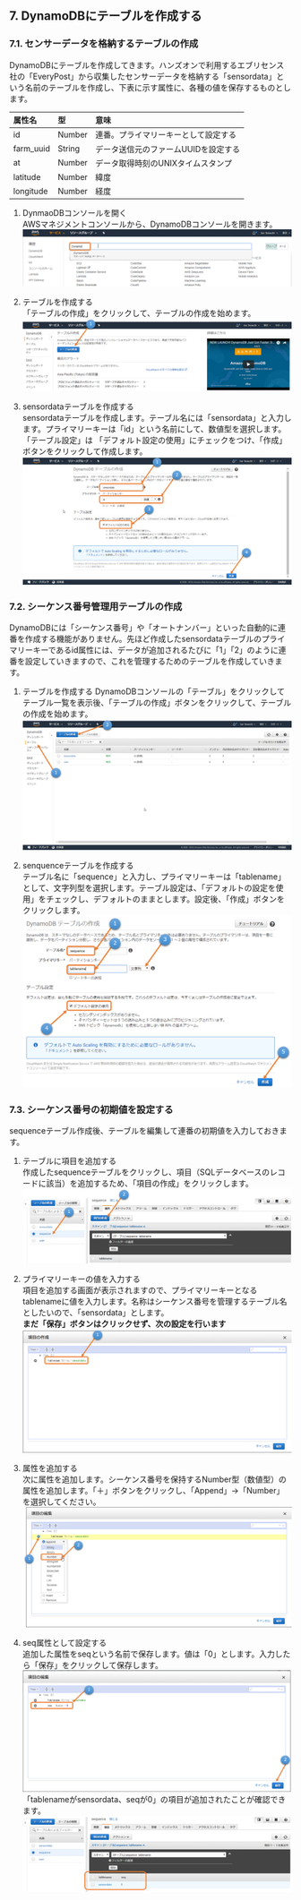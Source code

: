 ## 7. DynamoDBにテーブルを作成する  

### 7.1. センサーデータを格納するテーブルの作成  
DynamoDBにテーブルを作成してきます。ハンズオンで利用するエブリセンス社の「EveryPost」から収集したセンサーデータを格納する「sensordata」という名前のテーブルを作成し、下表に示す属性に、各種の値を保存するものとします。  

| 属性名      | 型         | 意味       |
|:-----------|:-----------|:-----------|
| id         | Number     | 連番。プライマリーキーとして設定する         |
| farm_uuid  | String     | データ送信元のファームUUIDを設定する       |
| at         | Number     | データ取得時刻のUNIXタイムスタンプ         |
| latitude   | Number     | 緯度           |
| longitude  | Number     | 経度       |  

1. DynmaoDBコンソールを開く  
AWSマネジメントコンソールから、DynamoDBコンソールを開きます。  
![図7.1-1](https://github.com/mimopa/jdmc-aws-handson/blob/master/docs/img/7-Dynamo-1.png)  

2. テーブルを作成する  
「テーブルの作成」をクリックして、テーブルの作成を始めます。  
![図7.1-2](https://github.com/mimopa/jdmc-aws-handson/blob/master/docs/img/7-Dynamo-2.png)  

3. sensordataテーブルを作成する  
sensordataテーブルを作成します。テーブル名には「sensordata」と入力します。プライマリーキーは「id」という名前にして、数値型を選択します。「テーブル設定」は
「デフォルト設定の使用」にチェックをつけ、「作成」ボタンをクリックして作成します。  
![図7.1-3](https://github.com/mimopa/jdmc-aws-handson/blob/master/docs/img/7-Dynamo-3.png)  

### 7.2. シーケンス番号管理用テーブルの作成  
DynamoDBには「シーケンス番号」や「オートナンバー」といった自動的に連番を作成する機能がありません。先ほど作成したsensordataテーブルのプライマリーキーであるid属性には、データが追加されるたびに「1」「2」のように連番を設定していきますので、これを管理するためのテーブルを作成していきます。  

1. テーブルを作成する
  DynamoDBコンソールの「テーブル」をクリックしてテーブル一覧を表示後、「テーブルの作成」ボタンをクリックして、テーブルの作成を始めます。  
![図7.2-1](https://github.com/mimopa/jdmc-aws-handson/blob/master/docs/img/7-Dynamo-4.png)  

2. senquenceテーブルを作成する  
テーブル名に「sequence」と入力し、プライマリーキーは「tablename」として、文字列型を選択します。テーブル設定は、「デフォルトの設定を使用」をチェックし、デフォルトのままとします。設定後、「作成」ボタンをクリックします。  
![図7.2-2](https://github.com/mimopa/jdmc-aws-handson/blob/master/docs/img/7-Dynamo-5.png)  

### 7.3. シーケンス番号の初期値を設定する  
sequenceテーブル作成後、テーブルを編集して連番の初期値を入力しておきます。  

1. テーブルに項目を追加する  
作成したsequenceテーブルをクリックし、項目（SQLデータベースのレコードに該当）を追加するため、「項目の作成」をクリックします。  
![図7.3-1](https://github.com/mimopa/jdmc-aws-handson/blob/master/docs/img/7-Dynamo-6.png)  

2. プライマリーキーの値を入力する  
項目を追加する画面が表示されますので、プライマリーキーとなるtablenameに値を入力します。名称はシーケンス番号を管理するテーブル名としたいので、「sensordata」とします。  
**まだ「保存」ボタンはクリックせず、次の設定を行います**  
![図7.3-2](https://github.com/mimopa/jdmc-aws-handson/blob/master/docs/img/7-Dynamo-7.png)  

3. 属性を追加する  
次に属性を追加します。シーケンス番号を保持するNumber型（数値型）の属性を追加します。「＋」ボタンをクリックし、「Append」→「Number」を選択してください。  
![図7.3-3](https://github.com/mimopa/jdmc-aws-handson/blob/master/docs/img/7-Dynamo-8.png)  

4. seq属性として設定する  
追加した属性をseqという名前で保存します。値は「0」とします。入力したら「保存」をクリックして保存します。  
![図7.3-4](https://github.com/mimopa/jdmc-aws-handson/blob/master/docs/img/7-Dynamo-9.png)  
「tablenameがsensordata、seqが0」の項目が追加されたことが確認できます。 ![図7.3-5](https://github.com/mimopa/jdmc-aws-handson/blob/master/docs/img/7-Dynamo-10.png)  
 
